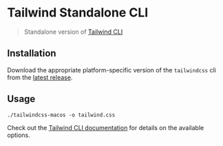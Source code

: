 # Tailwind Standalone CLI

> Standalone version of [Tailwind CLI](https://tailwindcss.com/docs/installation#using-tailwind-cli)

## Installation

Download the appropriate platform-specific version of the `tailwindcss` cli from the [latest release](https://github.com/tailwindlabs/tailwindcss/releases).

## Usage

```
./tailwindcss-macos -o tailwind.css
```

Check out the [Tailwind CLI documentation](https://tailwindcss.com/docs/installation#using-tailwind-cli) for details on the available options.
